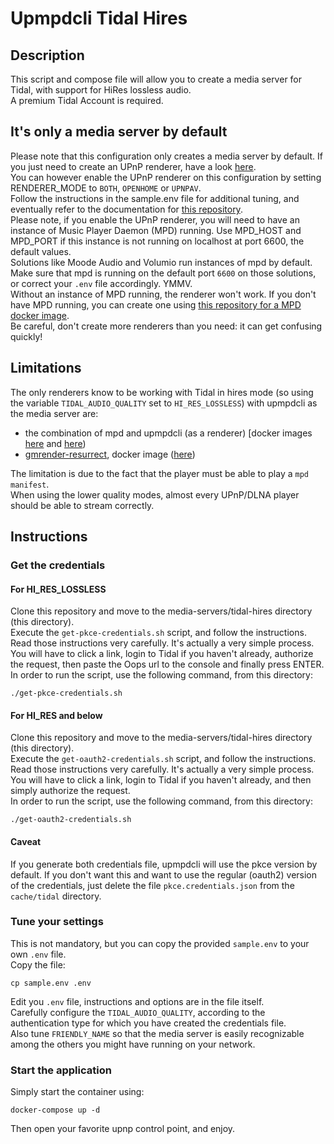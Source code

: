 # Upmpdcli Tidal Hires

## Description

This script and compose file will allow you to create a media server for Tidal, with support for HiRes lossless audio.  
A premium Tidal Account is required.  

## It's only a media server by default

Please note that this configuration only creates a media server by default.
If you just need to create an UPnP renderer, have a look [here](https://github.com/GioF71/audio-tools/tree/main/players/upnp-renderer/upnp-renderer-simple).  
You can however enable the UPnP renderer on this configuration by setting RENDERER_MODE to `BOTH`, `OPENHOME` or `UPNPAV`.  
Follow the instructions in the sample.env file for additional tuning, and eventually refer to the documentation for [this repository](https://github.com/GioF71/upmpdcli-docker).  
Please note, if you enable the UPnP renderer, you will need to have an instance of Music Player Daemon (MPD) running. Use MPD_HOST and MPD_PORT if this instance is not running on localhost at port 6600, the default values.  
Solutions like Moode Audio and Volumio run instances of mpd by default. Make sure that mpd is running on the default port `6600` on those solutions, or correct your `.env` file accordingly. YMMV.  
Without an instance of MPD running, the renderer won't work. If you don't have MPD running, you can create one using [this repository for a MPD docker image](https://github.com/GioF71/mpd-alsa-docker).  
Be careful, don't create more renderers than you need: it can get confusing quickly!  

## Limitations

The only renderers know to be working with Tidal in hires mode (so using the variable `TIDAL_AUDIO_QUALITY` set to `HI_RES_LOSSLESS`) with upmpdcli as the media server are:

- the combination of mpd and upmpdcli (as a renderer) [docker images [here](https://github.com/GioF71/mpd-alsa-docker) and [here](https://github.com/GioF71/upmpdcli-docker))
- [gmrender-resurrect](https://github.com/hzeller/gmrender-resurrect), docker image ([here](https://github.com/GioF71/gmrender-resurrect-docker))
  
The limitation is due to the fact that the player must be able to play a `mpd manifest`.  
When using the lower quality modes, almost every UPnP/DLNA player should be able to stream correctly.

## Instructions

### Get the credentials

#### For HI_RES_LOSSLESS

Clone this repository and move to the media-servers/tidal-hires directory (this directory).  
Execute the `get-pkce-credentials.sh` script, and follow the instructions.  
Read those instructions very carefully. It's actually a very simple process.  
You will have to click a link, login to Tidal if you haven't already, authorize the request, then paste the Oops url to the console and finally press ENTER.  
In order to run the script, use the following command, from this directory:

`./get-pkce-credentials.sh`

#### For HI_RES and below

Clone this repository and move to the media-servers/tidal-hires directory (this directory).  
Execute the `get-oauth2-credentials.sh` script, and follow the instructions.  
Read those instructions very carefully. It's actually a very simple process.  
You will have to click a link, login to Tidal if you haven't already, and then simply authorize the request.  
In order to run the script, use the following command, from this directory:

`./get-oauth2-credentials.sh`

#### Caveat

If you generate both credentials file, upmpdcli will use the pkce version by default. If you don't want this and want to use the regular (oauth2) version of the credentials, just delete the file `pkce.credentials.json` from the `cache/tidal` directory.

### Tune your settings

This is not mandatory, but you can copy the provided `sample.env` to your own `.env` file.  
Copy the file:

```text
cp sample.env .env
```

Edit you `.env` file, instructions and options are in the file itself.  
Carefully configure the `TIDAL_AUDIO_QUALITY`, according to the authentication type for which you have created the credentials file.  
Also tune `FRIENDLY_NAME` so that the media server is easily recognizable among the others you might have running on your network.  

### Start the application

Simply start the container using:

`docker-compose up -d`

Then open your favorite upnp control point, and enjoy.  
